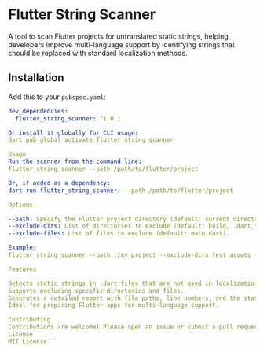 # Flutter String Scanner

A tool to scan Flutter projects for untranslated static strings, helping developers improve multi-language support by identifying strings that should be replaced with standard localization methods.

## Installation

Add this to your `pubspec.yaml`:

```yaml
dev_dependencies:
  flutter_string_scanner: ^1.0.1

Or install it globally for CLI usage:
dart pub global activate flutter_string_scanner

Usage
Run the scanner from the command line:
flutter_string_scanner --path /path/to/flutter/project

Or, if added as a dependency:
dart run flutter_string_scanner: --path /path/to/flutter/project

Options

--path: Specify the Flutter project directory (default: current directory).
--exclude-dirs: List of directories to exclude (default: build, .dart_tool, generated).
--exclude-files: List of files to exclude (default: main.dart).

Example:
flutter_string_scanner --path ./my_project --exclude-dirs test assets --exclude-files home.dart

Features

Detects static strings in .dart files that are not used in localization contexts.
Supports excluding specific directories and files.
Generates a detailed report with file paths, line numbers, and the static strings found.
Ideal for preparing Flutter apps for multi-language support.

Contributing
Contributions are welcome! Please open an issue or submit a pull request on GitHub.
License
MIT License```
